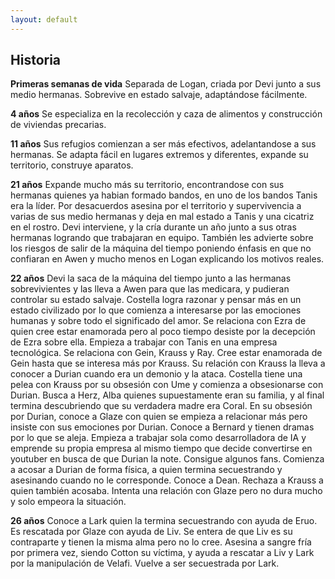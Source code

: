 ```yaml
---
layout: default
---
```

## Historia

**Primeras semanas de vida** Separada de Logan, criada por Devi junto a sus medio hermanas. Sobrevive en estado salvaje, adaptándose fácilmente. 

**4 años** Se especializa en la recolección y caza de alimentos y construcción de viviendas precarias. 

**11 años** Sus refugios comienzan a ser más efectivos, adelantandose a sus hermanas. Se adapta fácil en lugares extremos y diferentes, expande su territorio, construye aparatos.

**21 años** Expande mucho más su territorio, encontrandose con sus hermanas quienes ya habian formado bandos, en uno de los bandos Tanis era la líder. Por desacuerdos asesina por el territorio y supervivencia a varias de sus medio hermanas y deja en mal estado a Tanis y una cicatriz en el rostro. Devi interviene, y la cría durante un año junto a sus otras hermanas logrando que trabajaran en equipo. También les advierte sobre los riesgos de salir de la máquina del tiempo poniendo énfasis en que no confiaran en Awen y mucho menos en Logan explicando los motivos reales.

**22 años** Devi la saca de la máquina del tiempo junto a las hermanas sobrevivientes y las lleva a Awen para que las medicara, y pudieran controlar su estado salvaje. Costella logra razonar y pensar más en un estado civilizado por lo que comienza a interesarse por las emociones humanas y sobre todo el significado del amor.  Se relaciona con Ezra de quien cree estar enamorada pero al poco tiempo desiste por la decepción de Ezra sobre ella. Empieza a trabajar con Tanis en una empresa tecnológica. Se relaciona con Gein, Krauss y Ray. Cree estar enamorada de Gein hasta que se interesa más por Krauss. Su relación con Krauss la lleva a conocer a Durian cuando era un demonio y la ataca. Costella tiene una pelea con Krauss por su obsesión con Ume y comienza a obsesionarse con Durian. Busca a Herz, Alba quienes supuestamente eran su familia, y al final termina descubriendo que su verdadera madre era Coral. En su obsesión por Durian, conoce a Glaze con quien se empieza a relacionar más pero insiste con sus emociones por Durian. Conoce a Bernard y tienen dramas por lo que se aleja. Empieza a trabajar sola como desarrolladora de IA y emprende su propia empresa al mismo tiempo que decide convertirse en youtuber en busca de que Durian la note. Consigue algunos fans. Comienza a acosar a Durian de forma física, a quien termina secuestrando y asesinando cuando no le corresponde. Conoce a Dean. Rechaza a Krauss a quien también acosaba. Intenta una relación con Glaze pero no dura mucho y solo empeora la situación. 

**26 años** Conoce a Lark quien la termina secuestrando con ayuda de Eruo. Es rescatada por Glaze con ayuda de Liv. Se entera de que Liv es su contraparte y tienen la misma alma pero no lo cree. Asesina a sangre fría por primera vez, siendo Cotton su víctima, y ayuda a rescatar a Liv y Lark por la manipulación de Velafi. Vuelve a ser secuestrada por Lark.
